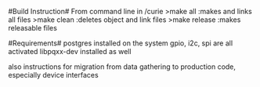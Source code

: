 #Build Instruction#
From command line in /curie
    >make all       :makes and links all files
    >make clean     :deletes object and link files
    >make release   :makes releasable files

#Requirements#
    postgres installed on the system
    gpio, i2c, spi are all activated
    libpqxx-dev installed as well

also instructions for migration from data gathering to production code, especially device interfaces